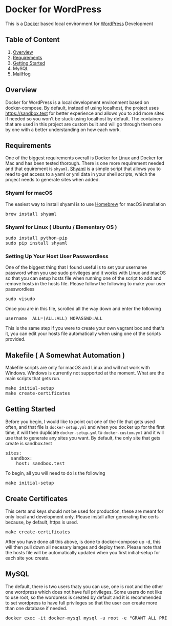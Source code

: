 # Docker for WordPress
This is a [Docker](https://www.docker.com) based local environment for [WordPress](https://wordpress.org) Development

## Table of Content

1. [Overview](https://github.com/benlumia007/docker-for-wordpress#overview)
2. [Requirements](https://github.com/benlumia007/docker-for-wordpress#requirements)
3. [Getting Started](https://github.com/benlumia007/docker-for-wordpress#getting-started)
4.  MySQL
5. MailHog

## Overview
Docker for WordPress is a local development environment based on docker-compose. By default, instead of using localhost, the project uses https://sandbox.test for better experience and allows you to add more sites if needed so you won't be stuck using localhost by default. The containers that are used in this project are custom built and will go through them one by one with a better understanding on how each work. 

## Requirements
One of the biggest requirements overall is Docker for Linux and Docker for Mac and has been tested thorough. There is one more requirement needed and that equirement is <code>shyaml</code>. [Shyaml](https://pypi.org/project/shyaml/) is a simple script that allows you to read to get access to a yaml or yml data in your shell scripts, which the project needs to generate sites when added. 

### Shyaml for macOS
The easiest way to install shyaml is to use [Homebrew](https://github.com/Homebrew/brew/) for macOS installation
<pre>
brew install shyaml
</pre>

### Shyaml for Linux ( Ubuntu / Elementary OS )
<pre>
sudo install python-pip
sudo pip install shyaml
</pre>

### Setting Up Your Host User Passwordless
One of the biggest thing that I found useful is to set your username password when you use sudo privileges and it works with Linux and macOS so that you can setup hosts file when running one of the script to add and remove hosts in the hosts file. Please follow the following to make your user passwordless
<pre>
sudo visudo
</pre>
Once you are in this file, scrolled all the way down and enter the following
<pre>
username  ALL=(ALL:ALL) NOPASSWD:ALL
</pre>
This is the same step if you were to create your own vagrant box and that's it, you can edit your hosts file automatically when using one of the scripts provided.

## Makefile ( A Somewhat Automation )
Makefile scripts are only for macOS and Linux and will not work with Windows. Windows is currently not supported at the moment. What are the main scripts that gets run.
<pre>
make initial-setup
make create-certificates
</pre>

## Getting Started
Before you begin, I would like to point out one of the file that gets used often, and that file is <code>docker-setup.yml</code> and when you docker up for the first time, it will then duplicate <code>docker-setup.yml</code> to <code>docker-custom.yml</code> and it will use that to generate any sites you want. By default, the only site that gets create is sandbox.test
<pre>
sites:
  sandbox:
    host: sandbox.test
</pre>
To begin, all you will need to do is the following
<pre>
make initial-setup
</pre>

## Create Certificates
This certs and keys should not be used for production, these are meant for only local and development only. Please install after generating the certs because, by default, https is used. 
<pre>
make create-certificates
</pre>

After you have done all this above, is done to docker-compose up -d, this will then pull down all necesary iamges and deploy them. Please note that the hosts file will be automatically updated when you first initial-setup for each site you create. 

## MySQL
The default, there is two users thaty you can use, one is root and the other one wordpress which does not have full privileges. Some users do not like to use root, so the wordpress is created by default and it is recommended to set wordpress to have full privileges so that the user can create more than one database if needed.
<pre>
docker exec -it docker-mysql mysql -u root -e "GRANT ALL PRIVILEGES ON *.* TO 'wordpress'@'%' WITH GRANT OPTION;"
</pre>